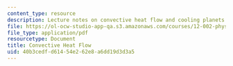 ```yaml
---
content_type: resource
description: Lecture notes on convective heat flow and cooling planets.
file: https://ol-ocw-studio-app-qa.s3.amazonaws.com/courses/12-002-physics-and-chemistry-of-the-terrestrial-planets-fall-2008/40b3cedfd61454e262e8a6dd19d3d3a5_MIT12_002f08_lec17.pdf
file_type: application/pdf
resourcetype: Document
title: Convective Heat Flow
uid: 40b3cedf-d614-54e2-62e8-a6dd19d3d3a5
---
```


